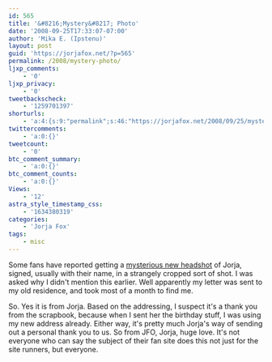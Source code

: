 ```yaml
---
id: 565
title: '&#8216;Mystery&#8217; Photo'
date: '2008-09-25T17:33:07-07:00'
author: 'Mika E. (Ipstenu)'
layout: post
guid: 'https://jorjafox.net/?p=565'
permalink: /2008/mystery-photo/
ljxp_comments:
    - '0'
ljxp_privacy:
    - '0'
tweetbackscheck:
    - '1259701397'
shorturls:
    - 'a:4:{s:9:"permalink";s:46:"https://jorjafox.net/2008/09/25/mystery-photo/";s:7:"tinyurl";s:25:"http://tinyurl.com/mcpjd6";s:4:"isgd";s:18:"http://is.gd/537qg";s:5:"bitly";s:20:"http://bit.ly/8w5PrI";}'
twittercomments:
    - 'a:0:{}'
tweetcount:
    - '0'
btc_comment_summary:
    - 'a:0:{}'
btc_comment_counts:
    - 'a:0:{}'
Views:
    - '12'
astra_style_timestamp_css:
    - '1634380319'
categories:
    - 'Jorja Fox'
tags:
    - misc
---
```


Some fans have reported getting a <a href="https://jorjafox.net/gallery/pro/autographs/auto-2008.jpg">mysterious new headshot</a> of Jorja, signed, usually with their name, in a strangely cropped sort of shot.  I was asked why I didn't mention this earlier.  Well apparently my letter was sent to my old residence, and took most of a month to find me.

So. Yes it is from Jorja.  Based on the addressing, I suspect it's a thank you from the scrapbook, because when I sent her the birthday stuff, I was using my new address already. Either way, it's pretty much Jorja's way of sending out a personal thank you to us.  So from JFO, Jorja, huge love. It's not everyone who can say the subject of their fan site does this not just for the site runners, but everyone.